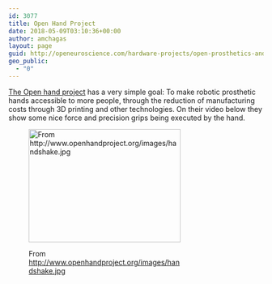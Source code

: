 ```yaml
---
id: 3077
title: Open Hand Project
date: 2018-05-09T03:10:36+00:00
author: amchagas
layout: page
guid: http://openeuroscience.com/hardware-projects/open-prosthetics-and-robotics/open-hand-project-copy/
geo_public:
  - "0"
---
```

[The Open hand project](http://www.openhandproject.org/) has a very simple goal: To make robotic prosthetic hands accessible to more people, through the reduction of manufacturing costs through 3D printing and other technologies. On their video below they show some nice force and precision grips being executed by the hand.<figure id="attachment_980" style="width: 300px" class="wp-caption aligncenter">

[<img class="size-medium wp-image-980" src="https://i0.wp.com/openeuroscience.com/wp-content/uploads/2015/01/handshake.jpg?resize=300%2C223" alt="From http://www.openhandproject.org/images/handshake.jpg" width="300" height="223" srcset="https://i0.wp.com/openeuroscience.com/wp-content/uploads/2015/01/handshake.jpg?w=470 470w, https://i0.wp.com/openeuroscience.com/wp-content/uploads/2015/01/handshake.jpg?resize=300%2C223 300w" sizes="(max-width: 300px) 100vw, 300px" data-recalc-dims="1" />](https://i0.wp.com/openeuroscience.com/wp-content/uploads/2015/01/handshake.jpg)<figcaption class="wp-caption-text">From http://www.openhandproject.org/images/handshake.jpg</figcaption></figure> 

&nbsp;

<span class="embed-youtube" style="text-align:center; display: block;"></span>